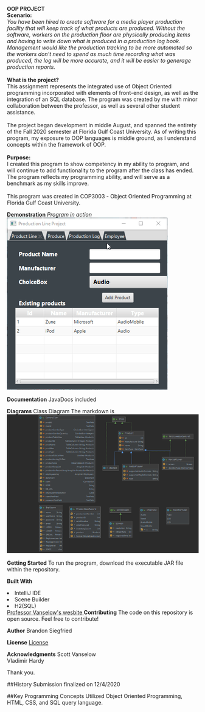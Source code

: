 <b>OOP PROJECT</b> <br>
<b>Scenario: </b> <br>
<i>You have been hired to create software for a media player production facility that will keep track of what products are produced.
Without the software, workers on the production floor are physically producing items and having to write down what is produced in a production log book.
Management would like the production tracking to be more automated so the workers don't need to spend as much time recording what was produced, the log will be more accurate, and it will be easier to generage production reports.</i>
<br><br><b>What is the project?</b> <br>
This assignment represents the integrated use of Object Oriented programming incorporated with elements of front-end design, as well as the integration of an SQL database. The program was created by me with minor collaboration between the professor, as well as several other student assistance. <br> <br>
The project began development in middle August, and spanned the entirety of the Fall 2020 semester at Florida Gulf Coast University. As of writing this program, my exposure to OOP languages is middle ground, as I understand concepts within the framework of OOP. <br><br>
<b>Purpose:</b><br>
I created this program to show competency in my ability to program, and will continue to add functionality to the program after the class has ended. The program reflects my programming ability, and will serve as a benchmark as my skills improve.
<br><br>This program was created in COP3003 - Object Oriented Programming at Florida Gulf Coast University.

<b>Demonstration</b>
<i>Program in action</i> <br>
    ![Program gif](src/main/resources/PresentationGif.gif)


<b>Documentation</b>
JavaDocs included <br>

<b>Diagrams</b>
Class Diagram
The markdown is ![Diagram](src/main/resources/JavaDiagram.PNG)


<b>Getting Started</b>
To run the program, download the executable JAR file within the repository.

<b>Built With</b>
<li>IntelliJ IDE</li> 
<li>Scene Builder</li>
<li>H2(SQL)</li>
<a href="https://sites.google.com/site/profvanselow/portfolio?authuser=0">Professor Vanselow's wesbite
</a>
<b>Contributing</b>
The code on this repository is open source. Feel free to contribute!

<b>Author</b>
Brandon Siegfried

<b>License</b>
[License](src/resources/License.txt)


<b>Acknowledgments</b>
Scott Vanselow <br>
Vladimir Hardy <br>

Thank you.

##History
Submission finalized on 12/4/2020

##Key Programming Concepts Utilized
Object Oriented Programming, HTML, CSS, and SQL query language.

